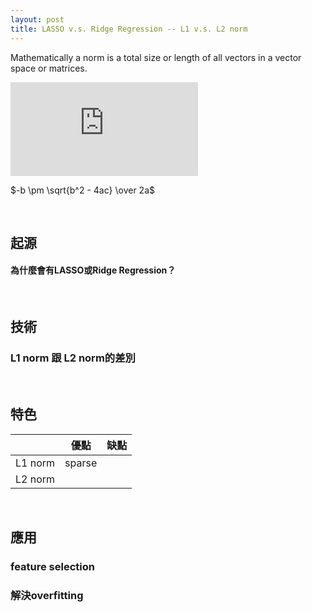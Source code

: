 ```yaml
---
layout: post
title: LASSO v.s. Ridge Regression -- L1 v.s. L2 norm
---
```


Mathematically a norm is a total size or length of all vectors in a vector space  or matrices.
<!-- more -->    

<!--
如何在github上的md file放入數學式：https://www.youtube.com/watch?v=dpVnmxpVdvg
在latex線上編輯器(http://latex.codecogs.com/eqneditor/editor.php)中輸入數學式，複製圖片網址，然後貼到以下![name](address)即可顯示數學式圖片
-->
![l2 nrom](http://latex.codecogs.com/gif.latex?%5Cleft%20%5C%7C%20%5Cbeta%20%5Cright%20%5C%7C%5E%7B2%7D_%7B2%7D)

$-b \pm \sqrt{b^2 - 4ac} \over 2a$

<br>

## 起源 
#### 為什麼會有LASSO或Ridge Regression？

<br>

## 技術
### L1 norm 跟 L2 norm的差別

<br>

## 特色

|        |   優點  |  缺點   |
| ------ | ------- | ------ |
|L1 norm |  sparse |        |
|L2 norm |         |        |

<br>

## 應用

### feature selection

### 解決overfitting

